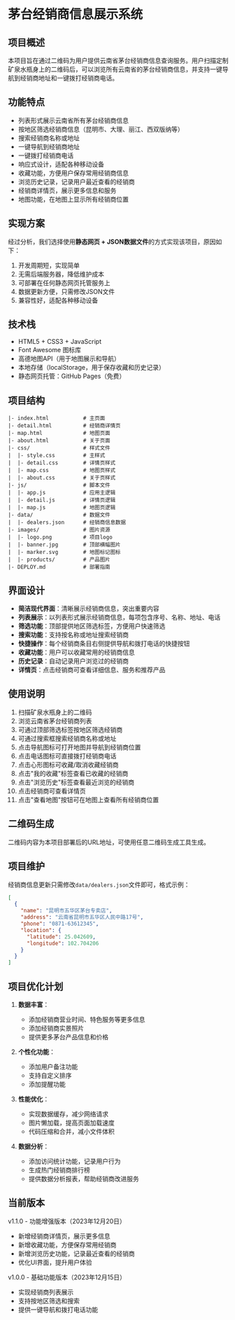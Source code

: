 # 茅台经销商信息展示系统

## 项目概述
本项目旨在通过二维码为用户提供云南省茅台经销商信息查询服务。用户扫描定制矿泉水瓶身上的二维码后，可以浏览所有云南省的茅台经销商信息，并支持一键导航到经销商地址和一键拨打经销商电话。

## 功能特点
- 列表形式展示云南省所有茅台经销商信息
- 按地区筛选经销商信息（昆明市、大理、丽江、西双版纳等）
- 搜索经销商名称或地址
- 一键导航到经销商地址
- 一键拨打经销商电话
- 响应式设计，适配各种移动设备
- 收藏功能，方便用户保存常用经销商信息
- 浏览历史记录，记录用户最近查看的经销商
- 经销商详情页，展示更多信息和服务
- 地图功能，在地图上显示所有经销商位置

## 实现方案
经过分析，我们选择使用**静态网页 + JSON数据文件**的方式实现该项目，原因如下：
1. 开发周期短，实现简单
2. 无需后端服务器，降低维护成本
3. 可部署在任何静态网页托管服务上
4. 数据更新方便，只需修改JSON文件
5. 兼容性好，适配各种移动设备

## 技术栈
- HTML5 + CSS3 + JavaScript
- Font Awesome 图标库
- 高德地图API（用于地图展示和导航）
- 本地存储（localStorage，用于保存收藏和历史记录）
- 静态网页托管：GitHub Pages（免费）

## 项目结构
```
|- index.html           # 主页面
|- detail.html          # 经销商详情页
|- map.html             # 地图页面
|- about.html           # 关于页面
|- css/                 # 样式文件
|  |- style.css         # 主样式
|  |- detail.css        # 详情页样式
|  |- map.css           # 地图页样式
|  |- about.css         # 关于页样式
|- js/                  # 脚本文件
|  |- app.js            # 应用主逻辑
|  |- detail.js         # 详情页逻辑
|  |- map.js            # 地图页逻辑
|- data/                # 数据文件
|  |- dealers.json      # 经销商信息数据
|- images/              # 图片资源
|  |- logo.png          # 项目logo
|  |- banner.jpg        # 顶部横幅图片
|  |- marker.svg        # 地图标记图标
|  |- products/         # 产品图片
|- DEPLOY.md            # 部署指南
```

## 界面设计
- **简洁现代界面**：清晰展示经销商信息，突出重要内容
- **列表展示**：以列表形式展示经销商信息，每项包含序号、名称、地址、电话
- **筛选功能**：顶部提供地区筛选标签，方便用户快速筛选
- **搜索功能**：支持按名称或地址搜索经销商
- **快捷操作**：每个经销商条目右侧提供导航和拨打电话的快捷按钮
- **收藏功能**：用户可以收藏常用的经销商信息
- **历史记录**：自动记录用户浏览过的经销商
- **详情页**：点击经销商可查看详细信息、服务和推荐产品

## 使用说明
1. 扫描矿泉水瓶身上的二维码
2. 浏览云南省茅台经销商列表
3. 可通过顶部筛选标签按地区筛选经销商
4. 可通过搜索框搜索经销商名称或地址
5. 点击导航图标可打开地图并导航到经销商位置
6. 点击电话图标可直接拨打经销商电话
7. 点击心形图标可收藏/取消收藏经销商
8. 点击"我的收藏"标签查看已收藏的经销商
9. 点击"浏览历史"标签查看最近浏览的经销商
10. 点击经销商可查看详情页
11. 点击"查看地图"按钮可在地图上查看所有经销商位置

## 二维码生成
二维码内容为本项目部署后的URL地址，可使用任意二维码生成工具生成。

## 项目维护
经销商信息更新只需修改`data/dealers.json`文件即可，格式示例：
```json
[
  {
    "name": "昆明市五华区茅台专卖店",
    "address": "云南省昆明市五华区人民中路17号",
    "phone": "0871-63612345",
    "location": {
      "latitude": 25.042609,
      "longitude": 102.704206
    }
  }
]
```

## 项目优化计划
1. **数据丰富**：
   - 添加经销商营业时间、特色服务等更多信息
   - 添加经销商实景照片
   - 提供更多茅台产品信息和价格

2. **个性化功能**：
   - 添加用户备注功能
   - 支持自定义排序
   - 添加提醒功能

3. **性能优化**：
   - 实现数据缓存，减少网络请求
   - 图片懒加载，提高页面加载速度
   - 代码压缩和合并，减小文件体积

4. **数据分析**：
   - 添加访问统计功能，记录用户行为
   - 生成热门经销商排行榜
   - 提供数据分析报表，帮助经销商改进服务

## 当前版本
v1.1.0 - 功能增强版本（2023年12月20日）
- 新增经销商详情页，展示更多信息
- 新增收藏功能，方便保存常用经销商
- 新增浏览历史功能，记录最近查看的经销商
- 优化UI界面，提升用户体验

v1.0.0 - 基础功能版本（2023年12月15日）
- 实现经销商列表展示
- 支持按地区筛选和搜索
- 提供一键导航和拨打电话功能

